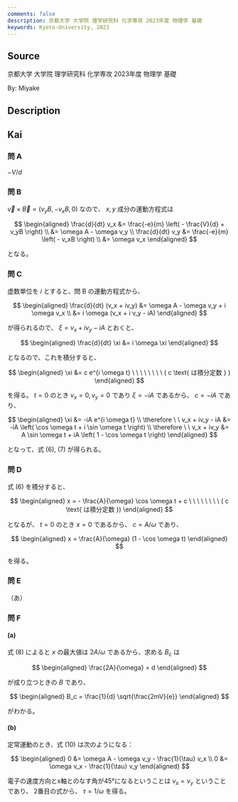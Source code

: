 ```yaml
---
comments: false
description: 京都大学 大学院 理学研究科 化学専攻 2023年度 物理学 基礎
keywords: Kyoto-University, 2023
---
```


## **Source**
京都大学 大学院 理学研究科 化学専攻 2023年度 物理学 基礎

By: Miyake

## **Description**

## **Kai**
### 問 A
$-V/d$

### 問 B
$\vec{v} \times \vec{B} = (v_yB, -v_xB, 0)$ なので、 $x,y$ 成分の運動方程式は

$$
\begin{aligned}
\frac{d}{dt} v_x
&= \frac{-e}{m} \left( - \frac{V}{d} + v_yB \right)
\\
&= \omega A - \omega v_y
\\
\frac{d}{dt} v_y
&= \frac{-e}{m} \left( - v_xB \right)
\\
&= \omega v_x
\end{aligned}
$$

となる。

### 問 C
虚数単位を $i$ とすると、問 B の運動方程式から、

$$
\begin{aligned}
\frac{d}{dt} (v_x + iv_y)
&= \omega A - \omega v_y + i \omega v_x
\\
&= i \omega (v_x + i v_y - iA)
\end{aligned}
$$

が得られるので、 $\xi = v_x + iv_y - iA$ とおくと、

$$
\begin{aligned}
\frac{d}{dt} \xi &= i \omega \xi
\end{aligned}
$$

となるので、これを積分すると、

$$
\begin{aligned}
\xi &= c e^{i \omega t}
\ \ \ \ \ \ \ \ ( c \text{ は積分定数 } )
\end{aligned}
$$

を得る。
$t=0$ のとき $v_x=0, v_y=0$ であり $\xi=-iA$ であるから、 $c=-iA$ であり、

$$
\begin{aligned}
\xi &= -iA e^{i \omega t}
\\
\therefore \ \ 
v_x + iv_y - iA &= -iA \left( \cos \omega t + i \sin \omega t \right)
\\
\therefore \ \ 
v_x + iv_y &= A \sin \omega t + iA \left( 1 - \cos \omega t \right)
\end{aligned}
$$

となって、式 (6), (7) が得られる。

### 問 D
式 (6) を積分すると、

$$
\begin{aligned}
x = - \frac{A}{\omega} \cos \omega t + c
\ \ \ \ \ \ \ \ ( c \text{ は積分定数 })
\end{aligned}
$$

となるが、 $t=0$ のとき $x=0$ であるから、 $c=A/\omega$ であり、

$$
\begin{aligned}
x = \frac{A}{\omega} (1 - \cos \omega t)
\end{aligned}
$$

を得る。

### 問 E
（あ）

### 問 F
#### (a)
式 (8) によると $x$ の最大値は $2A/\omega$ であるから、求める $B_c$ は

$$
\begin{aligned}
\frac{2A}{\omega} = d
\end{aligned}
$$

が成り立つときの $B$ であり、

$$
\begin{aligned}
B_c = \frac{1}{d} \sqrt{\frac{2mV}{e}}
\end{aligned}
$$

がわかる。

#### (b)
定常運動のとき、式 (10) は次のようになる：

$$
\begin{aligned}
0 &= \omega A - \omega v_y - \frac{1}{\tau} v_x
\\
0 &= \omega v_x - \frac{1}{\tau} v_y
\end{aligned}
$$

電子の速度方向とx軸とのなす角が45°になるということは $v_x=v_y$ ということであり、
2番目の式から、 $\tau = 1 / \omega$ を得る。